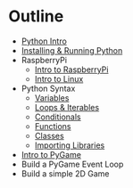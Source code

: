 Outline
=======

* [Python Intro](python/intro.md)
* [Installing & Running Python](python/installing.md)
* RaspberryPi
	* [Intro to RaspberryPi](raspberrypi/intro.md)
	* [Intro to Linux](raspberrypi/linux_intro.md)
* Python Syntax
	* [Variables](syntax/syntax_variables.md)
	* [Loops & Iterables](syntax/syntax_loops_collections.md)
	* [Conditionals](syntax/syntax_conditionals.md)
	* [Functions](syntax/syntax_functions.md)
	* [Classes](syntax/syntax_classes.md)
	* [Importing Libraries](syntax/syntax_importing.md)
* [Intro to PyGame](pygame/intro.md)
* Build a PyGame Event Loop
* Build a simple 2D Game
